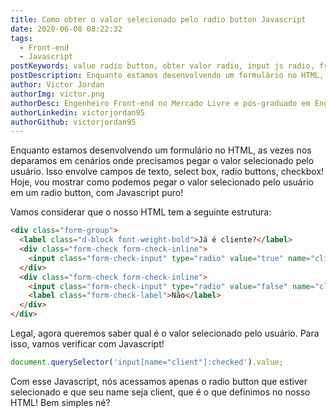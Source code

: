 ```yaml
---
title: Como obter o valor selecionado pelo radio button Javascript
date: 2020-06-08 08:22:32
tags:
  - Front-end
  - Javascript
postKeywords: value radio button, obter valor radio, input js radio, front-end, javascript dicas, javascript iniciante
postDescription: Enquanto estamos desenvolvendo um formulário no HTML, as vezes nos deparamos em cenários onde precisamos pegar o valor selecionado pelo usuário. Isso envolve campos de texto, select box, radio buttons, checkbox! Hoje, vou mostrar como podemos pegar o valor selecionado pelo usuário em um radio button, com Javascript puro!
author: Victor Jordan
authorImg: victor.png
authorDesc: Engenheiro Front-end no Mercado Livre e pós-graduado em Engenharia de Software pela PUC-MG e formado em Banco de Dados pela Fatec, apaixonado por usabilidade, performance e UX!
authorLinkedin: victorjordan95
authorGithub: victorjordan95
---
```


Enquanto estamos desenvolvendo um formulário no HTML, as vezes nos deparamos em cenários onde precisamos pegar o valor selecionado pelo usuário.
Isso envolve campos de texto, select box, radio buttons, checkbox!
Hoje, vou mostrar como podemos pegar o valor selecionado pelo usuário em um radio button, com Javascript puro!

<!-- more -->

Vamos considerar que o nosso HTML tem a seguinte estrutura:

```html
<div class="form-group">
  <label class="d-block font-weight-bold">Já é cliente?</label>
  <div class="form-check form-check-inline">
    <input class="form-check-input" type="radio" value="true" name="client" />
  </div>
  <div class="form-check form-check-inline">
    <input class="form-check-input" type="radio" value="false" name="client" />
    <label class="form-check-label">Não</label>
  </div>
</div>
```

Legal, agora queremos saber qual é o valor selecionado pelo usuário.
Para isso, vamos verificar com Javascript!

```javascript
document.querySelector('input[name="client"]:checked').value;
```

Com esse Javascript, nós acessamos apenas o radio button que estiver selecionado e que seu name seja client, que é o que definimos no nosso HTML!
Bem simples né?

